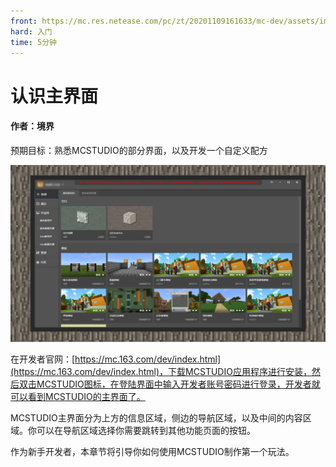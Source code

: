 ```yaml
---
front: https://mc.res.netease.com/pc/zt/20201109161633/mc-dev/assets/img/1_1.dc061f16.jpg
hard: 入门
time: 5分钟
---
```


# 认识主界面

#### 作者：境界



预期目标：熟悉MCSTUDIO的部分界面，以及开发一个自定义配方

![](./images/1_1.jpg)



在开发者官网：[https://mc.163.com/dev/index.html](https://mc.163.com/dev/index.html)，下载MCSTUDIO应用程序进行安装，然后双击MCSTUDIO图标，在登陆界面中输入开发者账号密码进行登录，开发者就可以看到MCSTUDIO的主界面了。



MCSTUDIO主界面分为上方的信息区域，侧边的导航区域，以及中间的内容区域。你可以在导航区域选择你需要跳转到其他功能页面的按钮。



作为新手开发者，本章节将引导你如何使用MCSTUDIO制作第一个玩法。
